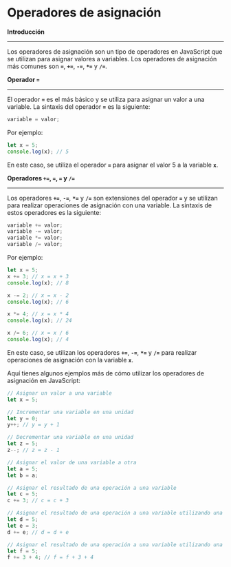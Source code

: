 # Operadores de asignación

**Introducción**

---

Los operadores de asignación son un tipo de operadores en JavaScript que se utilizan para asignar valores a variables. Los operadores de asignación más comunes son **`=`**, **`+=`**, **`-=`**, **`*=`** y **`/=`**.

**Operador `=`**

---

El operador **`=`** es el más básico y se utiliza para asignar un valor a una variable. La sintaxis del operador **`=`** es la siguiente:

```jsx
variable = valor;

```

Por ejemplo:

```jsx
let x = 5;
console.log(x); // 5

```

En este caso, se utiliza el operador **`=`** para asignar el valor 5 a la variable **`x`**.

**Operadores `+=`, `=`, `=` y `/=`**

---

Los operadores **`+=`**, **`-=`**, **`*=`** y **`/=`** son extensiones del operador **`=`** y se utilizan para realizar operaciones de asignación con una variable. La sintaxis de estos operadores es la siguiente:

```jsx
variable += valor;
variable -= valor;
variable *= valor;
variable /= valor;

```

Por ejemplo:

```jsx
let x = 5;
x += 3; // x = x + 3
console.log(x); // 8

x -= 2; // x = x - 2
console.log(x); // 6

x *= 4; // x = x * 4
console.log(x); // 24

x /= 6; // x = x / 6
console.log(x); // 4

```

En este caso, se utilizan los operadores **`+=`**, **`-=`**, **`*=`** y **`/=`** para realizar operaciones de asignación con la variable **`x`**.

Aquí tienes algunos ejemplos más de cómo utilizar los operadores de asignación en JavaScript:

```jsx
// Asignar un valor a una variable
let x = 5;

// Incrementar una variable en una unidad
let y = 0;
y++; // y = y + 1

// Decrementar una variable en una unidad
let z = 5;
z--; // z = z - 1

// Asignar el valor de una variable a otra
let a = 5;
let b = a;

// Asignar el resultado de una operación a una variable
let c = 5;
c += 3; // c = c + 3

// Asignar el resultado de una operación a una variable utilizando una variable como operando
let d = 5;
let e = 3;
d += e; // d = d + e

// Asignar el resultado de una operación a una variable utilizando una expresión como operando
let f = 5;
f += 3 + 4; // f = f + 3 + 4
```
